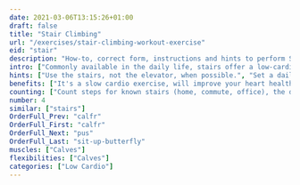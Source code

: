 ```yaml
---
date: 2021-03-06T13:15:26+01:00
draft: false
title: "Stair Climbing"
url: "/exercises/stair-climbing-workout-exercise"
eid: "stair"
description: "How-to, correct form, instructions and hints to perform Stair Climbing. Similar exercises and video demo"
intro: ["Commonly available in the daily life, stairs offer a low-cardio exercise, easy to do without any planning or even sportswear."]
hints: ["Use the stairs, not the elevator, when possible.", "Set a daily goal for climbing floors.", "Use the stairs as a warmup exercise."]
benefits: ["It's a slow cardio exercise, will improve your heart health.", "Builds endurance.", "Effectively burns calories, helps reducing weight."]
counting: ["Count steps for known stairs (home, commute, office), the define a monthly goal of steps.", "Set a minimum of daily floors to climb.", "Measure or assume the height of floors, define how many are needed to climb the Everest, set such goal for a given period.", "If you don't have a smartwatch to count stairs: in a controlled environment put a basket on the ground floor with small objects inside, take one upstairs every time you climb, and count the results in the end of the day."]
number: 4
similar: ["stairs"]
OrderFull_Prev: "calfr"
OrderFull_First: "calfr"
OrderFull_Next: "pus"
OrderFull_Last: "sit-up-butterfly"
muscles: ["Calves"]
flexibilities: ["Calves"]
categories: ["Low Cardio"]
---
```

